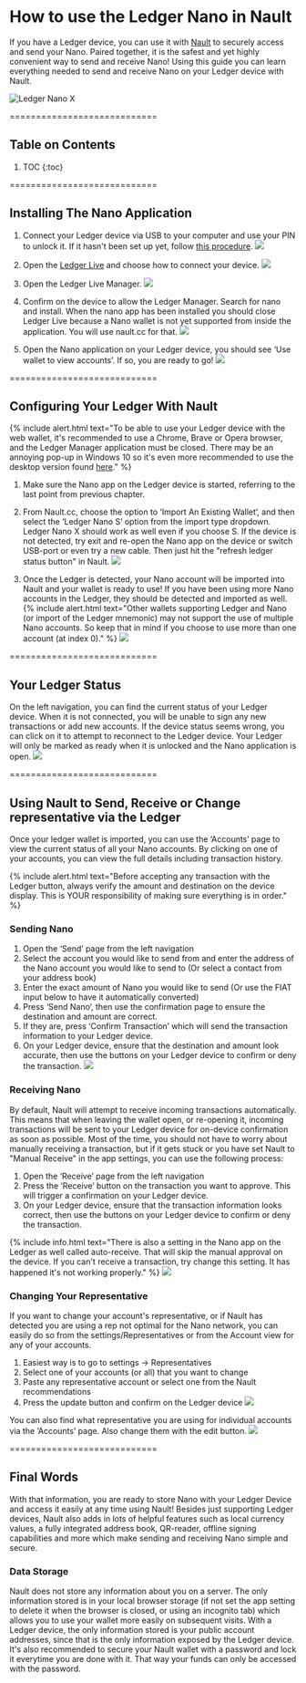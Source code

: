 # How to use the Ledger Nano in Nault

If you have a Ledger device, you can use it with [Nault](https://nault.cc/) to securely access and send your Nano. Paired together, it is the safest and yet highly convenient way to send and receive Nano! Using this guide you can learn everything needed to send and receive Nano on your Ledger device with Nault.

![Ledger Nano X](/images/ledger_x.jpeg)

============================
## Table on Contents

1. TOC
{:toc}

============================
## Installing The Nano Application

1. Connect your Ledger device via USB to your computer and use your PIN to unlock it. If it hasn't been set up yet, follow [this procedure](https://support.ledger.com/hc/en-us/articles/360000613793-Set-up-as-new-device).
![](/images/ledger_pin.jpg)


1. Open the [Ledger Live](https://www.ledger.com/ledger-live/) and choose how to connect your device.
![](/images/ledger_01.png)


1. Open the Ledger Live Manager.
![](/images/ledger_02.png)


1. Confirm on the device to allow the Ledger Manager. Search for nano and install. When the nano app has been installed you should close Ledger Live because a Nano wallet is not yet supported from inside the application. You will use nault.cc for that.
![](/images/ledger_03.png)


1. Open the Nano application on your Ledger device, you should see ‘Use wallet to view accounts’. If so, you are ready to go!
![](/images/ledger_app.jpg)

============================
## Configuring Your Ledger With Nault

{% include alert.html text="To be able to use your Ledger device with the web wallet, it's recommended to use a Chrome, Brave or Opera browser, and the Ledger Manager application must be closed. There may be an annoying pop-up in Windows 10 so it's even more recommended to use the desktop version found <a href='https://github.com/Nault/Nault/releases'>here</a>." %}

1. Make sure the Nano app on the Ledger device is started, referring to the last point from previous chapter.

1. From Nault.cc, choose the option to ‘Import An Existing Wallet’, and then select the ‘Ledger Nano S’ option from the import type dropdown. Ledger Nano X should work as well even if you choose S. If the device is not detected, try exit and re-open the Nano app on the device or switch USB-port or even try a new cable. Then just hit the "refresh ledger status button" in Nault.
![](/images/ledger_04.png)

1. Once the Ledger is detected, your Nano account will be imported into Nault and your wallet is ready to use! If you have been using more Nano accounts in the Ledger, they should be detected and imported as well.
{% include alert.html text="Other wallets supporting Ledger and Nano (or import of the Ledger mnemonic) may not support the use of multiple Nano accounts. So keep that in mind if you choose to use more than one account (at index 0)." %}
![](/images/ledger_05.png)

============================
## Your Ledger Status

On the left navigation, you can find the current status of your Ledger device. When it is not connected, you will be unable to sign any new transactions or add new accounts. If the device status seems wrong, you can click on it to attempt to reconnect to the Ledger device. Your Ledger will only be marked as ready when it is unlocked and the Nano application is open.
![](/images/ledger_06.png)

============================
## Using Nault to Send, Receive or Change representative via the Ledger
Once your ledger wallet is imported, you can use the ‘Accounts’ page to view the current status of all your Nano accounts. By clicking on one of your accounts, you can view the full details including transaction history.

{% include alert.html text="Before accepting any transaction with the Ledger button, always verify the amount and destination on the device display. This is YOUR responsibility of making sure everything is in order." %}

### Sending Nano

1. Open the ‘Send’ page from the left navigation
1. Select the account you would like to send from and enter the address of the Nano account you would like to send to (Or select a contact from your address book)
1. Enter the exact amount of Nano you would like to send (Or use the FIAT input below to have it automatically converted)
1. Press ‘Send Nano’, then use the confirmation page to ensure the destination and amount are correct.
1. If they are, press ‘Confirm Transaction’ which will send the transaction information to your Ledger device.
1. On your Ledger device, ensure that the destination and amount look accurate, then use the buttons on your Ledger device to confirm or deny the transaction.
![](/images/ledger_07.png)

### Receiving Nano
By default, Nault will attempt to receive incoming transactions automatically. This means that when leaving the wallet open, or re-opening it, incoming transactions will be sent to your Ledger device for on-device confirmation as soon as possible. Most of the time, you should not have to worry about manually receiving a transaction, but if it gets stuck or you have set Nault to "Manual Receive" in the app settings, you can use the following process:

1. Open the ‘Receive’ page from the left navigation
1. Press the ‘Receive’ button on the transaction you want to approve. This will trigger a confirmation on your Ledger device.
1. On your Ledger device, ensure that the transaction information looks correct, then use the buttons on your Ledger device to confirm or deny the transaction.

{% include info.html text="There is also a setting in the Nano app on the Ledger as well called auto-receive. That will skip the manual approval on the device. If you can't receive a transaction, try change this setting. It has happened it's not working properly." %}
![](/images/ledger_08.png)

### Changing Your Representative
If you want to change your account's representative, or if Nault has detected you are using a rep not optimal for the Nano network, you can easily do so from the settings/Representatives or from the Account view for any of your accounts.

1. Easiest way is to go to settings -> Representatives
1. Select one of your accounts (or all) that you want to change
1. Paste any representative account or select one from the Nault recommendations
1. Press the update button and confirm on the Ledger device
![](/images/ledger_09.png)

You can also find what representative you are using for individual accounts via the ‘Accounts’ page. Also change them with the edit button.
![](/images/ledger_10.png)

============================
## Final Words
With that information, you are ready to store Nano with your Ledger Device and access it easily at any time using Nault! Besides just supporting Ledger devices, Nault also adds in lots of helpful features such as local currency values, a fully integrated address book, QR-reader, offline signing capabilities and more which make sending and receiving Nano simple and secure.

### Data Storage
Nault does not store any information about you on a server. The only information stored is in your local browser storage (if not set the app setting to delete it when the browser is closed, or using an incognito tab) which allows you to use your wallet more easily on subsequent visits. With a Ledger device, the only information stored is your public account addresses, since that is the only information exposed by the Ledger device. It's also recommended to secure your Nault wallet with a password and lock it everytime you are done with it. That way your funds can only be accessed with the password.

